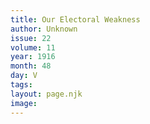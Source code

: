 ```yaml
---
title: Our Electoral Weakness
author: Unknown
issue: 22
volume: 11
year: 1916
month: 48
day: V
tags:
layout: page.njk
image:
---
```


